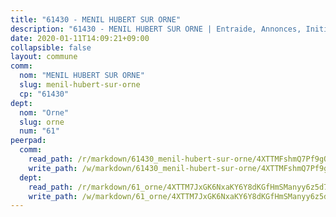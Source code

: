 ```yaml
---
title: "61430 - MENIL HUBERT SUR ORNE"
description: "61430 - MENIL HUBERT SUR ORNE | Entraide, Annonces, Initiatives"
date: 2020-01-11T14:09:21+09:00
collapsible: false
layout: commune
comm:
  nom: "MENIL HUBERT SUR ORNE"
  slug: menil-hubert-sur-orne
  cp: "61430"
dept:
  nom: "Orne"
  slug: orne
  num: "61"
peerpad:
  comm:
    read_path: /r/markdown/61430_menil-hubert-sur-orne/4XTTMFshmQ7Pf9gQ5627Ss53ij2ihRz6XWeW3k1m4voUiHd7f
    write_path: /w/markdown/61430_menil-hubert-sur-orne/4XTTMFshmQ7Pf9gQ5627Ss53ij2ihRz6XWeW3k1m4voUiHd7f-K3TgUTmag8gSJzdbm5KVDg3JnTnmpp2onirwjBJdrxBgwT1YTJhVpChXRGM3sN3rwo47h7ZmaRWYkgAWHwDeNsgreibNS22joAZrJtuTVL93ZysKjzipaRJvw13kLRwcHcj1me2u
  dept:
    read_path: /r/markdown/61_orne/4XTTM7JxGK6NxaKY6Y8dKGfHmSManyy6z5d78TaTcUn3zJjy6
    write_path: /w/markdown/61_orne/4XTTM7JxGK6NxaKY6Y8dKGfHmSManyy6z5d78TaTcUn3zJjy6-K3TgUN9f9h2Fmk7w15QXNPtmJYWWDYEB4sLb6BW46ErzRh2NG4TmnnXd3GJfJ3dVSNBE8WudjKbLAy4CD2mQTtYeoUAUzvKztzGsCxcQ4ezpe7WGMgkNubsBkL3vV47Zushr5DqN
---
```


